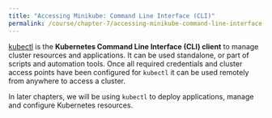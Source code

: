 ```yaml
---
title: "Accessing Minikube: Command Line Interface (CLI)"
permalink: /course/chapter-7/accessing-minikube-command-line-interface-cli
---
```

[kubectl](https://kubernetes.io/docs/reference/kubectl/overview/) is the **Kubernetes Command Line Interface (CLI) client** to manage cluster resources and applications. It can be used standalone, or part of scripts and automation tools. Once all required credentials and cluster access points have been configured for `kubectl` it can be used remotely from anywhere to access a cluster. 

In later chapters, we will be using `kubectl` to deploy applications, manage and configure Kubernetes resources.